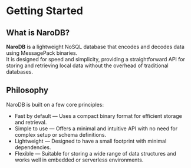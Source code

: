 # Getting Started

## What is NaroDB?

**NaroDB** is a lightweight NoSQL database that encodes and decodes data using MessagePack binaries.  
It is designed for speed and simplicity, providing a straightforward API for storing and retrieving local data without the overhead of traditional databases.

## Philosophy

NaroDB is built on a few core principles:

- Fast by default — Uses a compact binary format for efficient storage and retrieval.
- Simple to use — Offers a minimal and intuitive API with no need for complex setup or schema definitions.
- Lightweight — Designed to have a small footprint with minimal dependencies.
- Flexible — Suitable for storing a wide range of data structures and works well in embedded or serverless environments.

